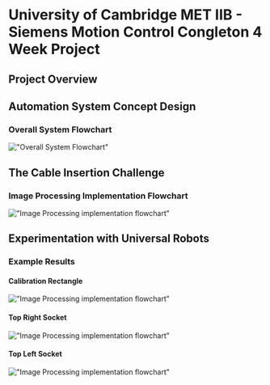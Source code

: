 # University of Cambridge MET IIB - Siemens Motion Control Congleton 4 Week Project

## Project Overview

## Automation System Concept Design
### Overall System Flowchart
!["Overall System Flowchart"]()

## The Cable Insertion Challenge
### Image Processing Implementation Flowchart
!["Image Processing implementation flowchart"](https://github.com/jameslee98331/METIIB-SIEMENS-4WK/blob/master/flowchart.png)

## Experimentation with Universal Robots
### Example Results
#### Calibration Rectangle
!["Image Processing implementation flowchart"](https://github.com/jameslee98331/METIIB-SIEMENS-4WK/blob/master/siecon_cv_metiib/sample_files/output/ORB_calib_keypoints_1.jpg)
#### Top Right Socket
!["Image Processing implementation flowchart"](https://github.com/jameslee98331/METIIB-SIEMENS-4WK/blob/master/siecon_cv_metiib/sample_files/output/ORB_keypoints_1.jpg)
#### Top Left Socket
!["Image Processing implementation flowchart"](https://github.com/jameslee98331/METIIB-SIEMENS-4WK/blob/master/siecon_cv_metiib/sample_files/output/ORB_keypoints_4.jpg)
